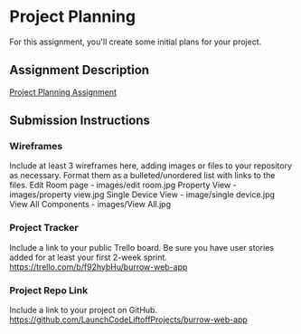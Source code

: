 # Project Planning
For this assignment, you'll create some initial plans for your project.

## Assignment Description
[Project Planning Assignment](https://education.launchcode.org/liftoff/modules/assignments/project-planning)

## Submission Instructions

### Wireframes

Include at least 3 wireframes here, adding images or files to your repository as necessary. Format them as a bulleted/unordered list with links to the files.
Edit Room page - images/edit room.jpg
Property View - images/property view.jpg
Single Device View - image/single device.jpg
View All Components - images/View All.jpg

### Project Tracker

Include a link to your public Trello board. Be sure you have user stories added for at least your first 2-week sprint.
https://trello.com/b/f92hybHu/burrow-web-app

### Project Repo Link

Include a link to your project on GitHub.
https://github.com/LaunchCodeLiftoffProjects/burrow-web-app